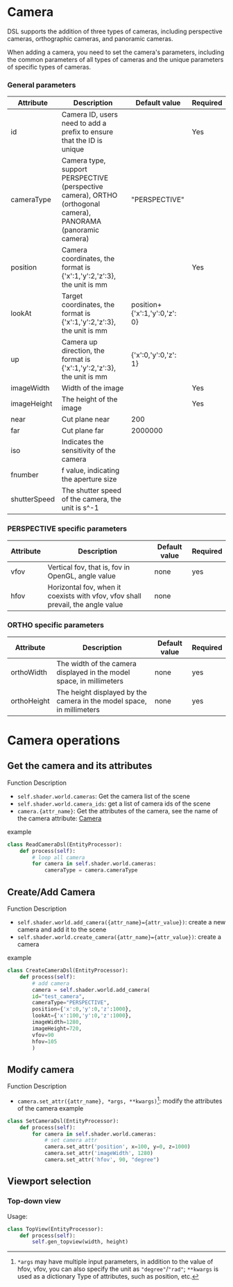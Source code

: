 # Camera

DSL supports the addition of three types of cameras, including perspective cameras, orthographic cameras, and panoramic cameras.

When adding a camera, you need to set the camera's parameters, including the common parameters of all types of cameras and the unique parameters of specific types of cameras.

### General parameters
|Attribute|Description|Default value|Required|
|---|---|---|---|
|id|Camera ID, users need to add a prefix to ensure that the ID is unique| |Yes|
|cameraType|Camera type, support PERSPECTIVE (perspective camera), ORTHO (orthogonal camera), PANORAMA (panoramic camera)|"PERSPECTIVE"|
|position|Camera coordinates, the format is {'x':1,'y':2,'z':3}, the unit is mm| |Yes|
|lookAt|Target coordinates, the format is {'x':1,'y':2,'z':3}, the unit is mm|position+{'x':1,'y':0,'z': 0}|
|up|Camera up direction, the format is {'x':1,'y':2,'z':3}, the unit is mm|{'x':0,'y':0,'z': 1}|
|imageWidth|Width of the image| |Yes|
|imageHeight|The height of the image| |Yes|
|near|Cut plane near| 200|
|far|Cut plane far|2000000|
|iso|Indicates the sensitivity of the camera||
|fnumber|f value, indicating the aperture size||
|shutterSpeed|The shutter speed of the camera, the unit is s^-1||
### PERSPECTIVE specific parameters
|Attribute|Description|Default value|Required|
|---|---|---|---|
|vfov|Vertical fov, that is, fov in OpenGL, angle value|none|yes|
|hfov|Horizontal fov, when it coexists with vfov, vfov shall prevail, the angle value|none||

### ORTHO specific parameters
|Attribute|Description|Default value|Required|
|---|---|---|---|
|orthoWidth|The width of the camera displayed in the model space, in millimeters|none|yes|
|orthoHeight|The height displayed by the camera in the model space, in millimeters|none|yes|


# Camera operations

<!-- toc -->
## Get the camera and its attributes
Function Description
* ```self.shader.world.cameras```: Get the camera list of the scene
* `self.shader.world.camera_ids`: get a list of camera ids of the scene
* ```camera.{attr_name}```: Get the attributes of the camera, see the name of the camera attribute: [Camera](../dsl/camera.md)

example
```python
class ReadCameraDsl(EntityProcessor):
    def process(self):
        # loop all camera
        for camera in self.shader.world.cameras:
            cameraType = camera.cameraType
```

## Create/Add Camera
Function Description
* ```self.shader.world.add_camera({attr_name}={attr_value})```: create a new camera and add it to the scene
* ```self.shader.world.create_camera({attr_name}={attr_value})```: create a camera

example
```python
class CreateCameraDsl(EntityProcessor):
    def process(self):
        # add camera
        camera = self.shader.world.add_camera(
        id="test_camera",
        cameraType="PERSPECTIVE",
        position={'x':0,'y':0,'z':1000},
        lookAt={'x':100,'y':0,'z':1000},
        imageWidth=1280,
        imageHeight=720,
        vfov=90
        hfov=105
        )
```


## Modify camera
Function Description
* ```camera.set_attr({attr_name}, *args, **kwargs)```[^args description]: modify the attributes of the camera
example
```python
class SetCameraDsl(EntityProcessor):
    def process(self):
        for camera in self.shader.world.cameras:
            # set camera attr
            camera.set_attr('position', x=100, y=0, z=1000)
            camera.set_attr('imageWidth', 1280)
            camera.set_attr('hfov', 90, "degree")
```
[^args description]: `*args` may have multiple input parameters, in addition to the value of hfov, vfov, you can also specify the unit as `"degree"`/`"rad"`; `**kwargs` is used as a dictionary Type of attributes, such as position, etc.


## Viewport selection

### Top-down view
Usage:
```python
class TopView(EntityProcessor):
    def process(self):
        self.gen_topview(width, height)
```